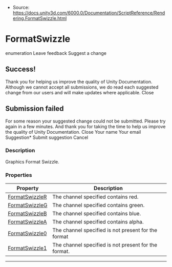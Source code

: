 * Source: https://docs.unity3d.com/6000.0/Documentation/ScriptReference/Rendering.FormatSwizzle.html

# FormatSwizzle
enumeration
Leave feedback
Suggest a change
## Success!
Thank you for helping us improve the quality of Unity Documentation. Although we cannot accept all submissions, we do read each suggested change from our users and will make updates where applicable.
Close
## Submission failed
For some reason your suggested change could not be submitted. Please <a>try again</a> in a few minutes. And thank you for taking the time to help us improve the quality of Unity Documentation.
Close
Your name Your email Suggestion* Submit suggestion
Cancel
### Description
Graphics Format Swizzle.
### Properties
Property | Description  
---|---  
[FormatSwizzleR](https://docs.unity3d.com/6000.0/Documentation/ScriptReference/Rendering.FormatSwizzle.FormatSwizzleR.html) | The channel specified contains red.  
[FormatSwizzleG](https://docs.unity3d.com/6000.0/Documentation/ScriptReference/Rendering.FormatSwizzle.FormatSwizzleG.html) | The channel specified contains green.  
[FormatSwizzleB](https://docs.unity3d.com/6000.0/Documentation/ScriptReference/Rendering.FormatSwizzle.FormatSwizzleB.html) | The channel specified contains blue.  
[FormatSwizzleA](https://docs.unity3d.com/6000.0/Documentation/ScriptReference/Rendering.FormatSwizzle.FormatSwizzleA.html) | The channel specified contains alpha.  
[FormatSwizzle0](https://docs.unity3d.com/6000.0/Documentation/ScriptReference/Rendering.FormatSwizzle.FormatSwizzle0.html) | The channel specified is not present for the format  
[FormatSwizzle1](https://docs.unity3d.com/6000.0/Documentation/ScriptReference/Rendering.FormatSwizzle.FormatSwizzle1.html) | The channel specified is not present for the format.  
* * *
